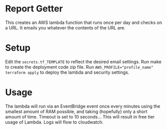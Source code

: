 # Report Getter

This creates an AWS lambda function that runs once per day and checks on a URL.  It emails you whatever the contents of the URL are.

# Setup

Edit the `secrets.tf_TEMPLATE` to reflect the desired email settings.  Run make to create the deployment code zip file.  Run `AWS_PROFILE="profile_name" terraform apply` to deploy the lambda and security settings.

# Usage

The lambda will run via an EventBridge event once every minutes using the smallest amount of RAM possible, and taking (hopefully) only a short amount of time.  Timeout is set to 10 seconds...  This will result in free tier usage of Lambda.  Logs will flow to cloudwatch.
